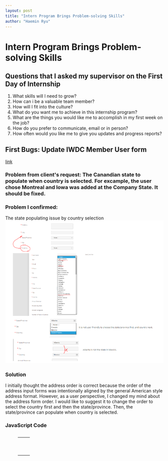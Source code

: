 ```yaml
---
layout: post
title: "Intern Program Brings Problem-solving Skills"
author: "Haemin Ryu"
---
```


# Intern Program Brings Problem-solving Skills

## Questions that I asked my supervisor on the First Day of Internship
1. What skills will I need to grow? 
2. How can i be a valuable team member? 
3. How will I fit into the culture? 
4. What do you want me to achieve in this internship program? 
5. What are the things you would like me to accomplish in my first week on the job?
6. How do you prefer to communicate, email or in person? 
7. How often would you like me to give you updates and progress reports? 

## First Bugs: Update IWDC Member User form
[link](https://www.iwdc.coop/membership-information/become-a-member)
### Problem from client's request: The Canandian state to populate when country is selected. For excample, the user chose Montreal and Iowa was added at the Company State. It should be fixed.
### Problem I confirmed: 
The state populating issue by country selection
![Dropdown-previous](../assets/post/030220/dropdown_statebycountry_pre.png)
### Solution
I initially thought the address order is correct because the order of the address input forms was intentionally aligned by the general American style address format. However, as a user perspective, I changed my mind about the address form order. I would like to suggest it to change the order to select the country first and then the state/province. Then, the state/province can populate when country is selected. 

### JavaScript Code
<figure class="highlight"><pre><code class="language-js" data-lang="js"><table class="rouge-table"><tbody><tr><td class="gutter gl">
</td>
<td class="code">
<pre>
  <script type="text/javascript">	
    function UpdateStatebyCountry() {
      var cID = document.getElementById("country_code");
      var countryVal = cID.options[cID.selectedIndex].value; 
      var countryTxt = cID.options[cID.selectedIndex].text;

	if (countryVal == "CA"){
                document.getElementById("state_ca").style.display = "block";
		document.getElementById("state_mx").style.display = "none";
		document.getElementById("state_us").style.display = "none";
        }  
	else if (countryVal == "MX"){
               document.getElementById("state_ca").style.display = "none";
	       document.getElementById("state_mx").style.display = "block";
	       document.getElementById("state_us").style.display = "none";
        }
        else if (countryVal == "US"){
               document.getElementById("state_ca").style.display = "none";
	       document.getElementById("state_mx").style.display = "none";
	       document.getElementById("state_us").style.display = "block";
        }else{
               document.getElementById("state_ca").style.display = "none";
	       document.getElementById("state_mx").style.display = "none";
	       document.getElementById("state_us").style.display = "none";	
	}
    }
    </script>
</pre></td></tr></tbody></table></code></pre></figure>

### Result
![Dropdown1](../assets/post/030220/dropdown-address-country-state.gif "DropDown button result")
